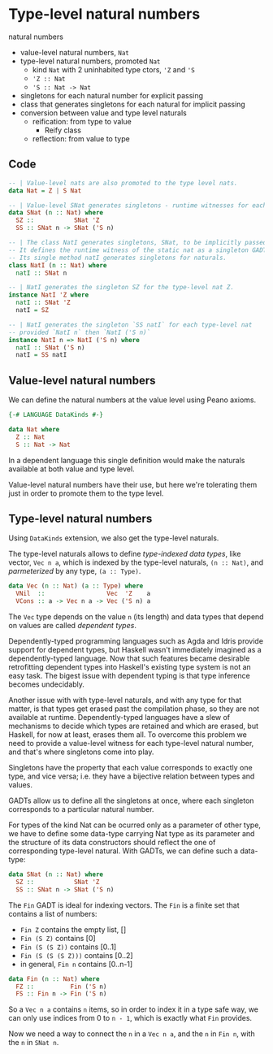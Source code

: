 # Type-level natural numbers

natural numbers
- value-level natural numbers, `Nat`
- type-level natural numbers, promoted `Nat`
  - kind `Nat` with 2 uninhabited type ctors, `'Z` and `'S`
  - `'Z :: Nat`
  - `'S :: Nat -> Nat`
- singletons for each natural number for explicit passing
- class that generates singletons for each natural for implicit passing
- conversion between value and type level naturals
  - reification: from type to value
    - Reify class
  - reflection: from value to type


## Code

```hs
-- | Value-level nats are also promoted to the type level nats.
data Nat = Z | S Nat

-- | Value-level SNat generates singletons - runtime witnesses for each nat.
data SNat (n :: Nat) where
  SZ ::           SNat 'Z
  SS :: SNat n -> SNat ('S n)

-- | The class NatI generates singletons, SNat, to be implicitly passed.
-- It defines the runtime witness of the static nat as a singleton GADT.
-- Its single method natI generates singletons for naturals.
class NatI (n :: Nat) where
  natI :: SNat n

-- | NatI generates the singleton SZ for the type-level nat Z.
instance NatI 'Z where
  natI :: SNat 'Z
  natI = SZ

-- | NatI generates the singleton `SS natI` for each type-level nat
-- provided `NatI n` then `NatI ('S n)`
instance NatI n => NatI ('S n) where
  natI :: SNat ('S n)
  natI = SS natI
```


## Value-level natural numbers

We can define the natural numbers at the value level using Peano axioms.

```hs
{-# LANGUAGE DataKinds #-}

data Nat where
  Z :: Nat
  S :: Nat -> Nat
```

In a dependent language this single definition would make the naturals available at both value and type level.

Value-level natural numbers have their use, but here we're tolerating them just in order to promote them to the type level.



## Type-level natural numbers

Using `DataKinds` extension, we also get the type-level naturals.

The type-level naturals allows to define *type-indexed data types*, like vector, `Vec n a`, which is indexed by the type-level naturals, `(n :: Nat)`, and *parmeterized* by any type, `(a :: Type)`.

```hs
data Vec (n :: Nat) (a :: Type) where
  VNil  ::                 Vec  'Z    a
  VCons :: a -> Vec n a -> Vec ('S n) a
```

The `Vec` type depends on the value `n` (its length) and data types that depend on values are called *dependent types*.

Dependently-typed programming languages such as Agda and Idris provide support for dependent types, but Haskell wasn't immediately imagined as a dependently-typed language. Now that such features became desirable retrofitting dependent types into Haskell's existing type system is not an easy task. The bigest issue with dependent typing is that type inference becomes undecidably.

Another issue with with type-level naturals, and with any type for that matter, is that types get erased past the compilation phase, so they are not available at runtime. Dependently-typed languages have a slew of mechanisms to decide which types are retained and which are erased, but Haskell, for now at least, erases them all. To overcome this problem we need to provide a value-level witness for each type-level natural number, and that's where singletons come into play.

Singletons have the property that each value corresponds to exactly one type, and vice versa; i.e. they have a bijective relation between types and values.

GADTs allow us to define all the singletons at once, where each singleton corresponds to a particular natural number.

For types of the kind Nat can be ocurred only as a parameter of other type, we have to define some data-type carrying Nat type as its parameter and the structure of its data constructors should reflect the one of corresponding type-level natural. With GADTs, we can define such a data-type:

```hs
data SNat (n :: Nat) where
  SZ ::           SNat 'Z
  SS :: SNat n -> SNat ('S n)
```

The `Fin` GADT is ideal for indexing vectors. The `Fin` is a finite set that contains a list of numbers:
- `Fin Z` contains the empty list, []
- `Fin (S Z)` contains [0]
- `Fin (S (S Z))` contains [0..1]
- `Fin (S (S (S Z)))` contains [0..2]
- in general, `Fin n` contains [0..n-1]

```hs
data Fin (n :: Nat) where
  FZ ::          Fin ('S n)
  FS :: Fin n -> Fin ('S n)
```

So a `Vec n a` contains `n` items, so in order to index it in a type safe way, we can only use indices from 0 to `n - 1`, which is exactly what `Fin` provides.

Now we need a way to connect the `n` in a `Vec n a`, and the `n` in `Fin n`, with the `n` in `SNat n`.
